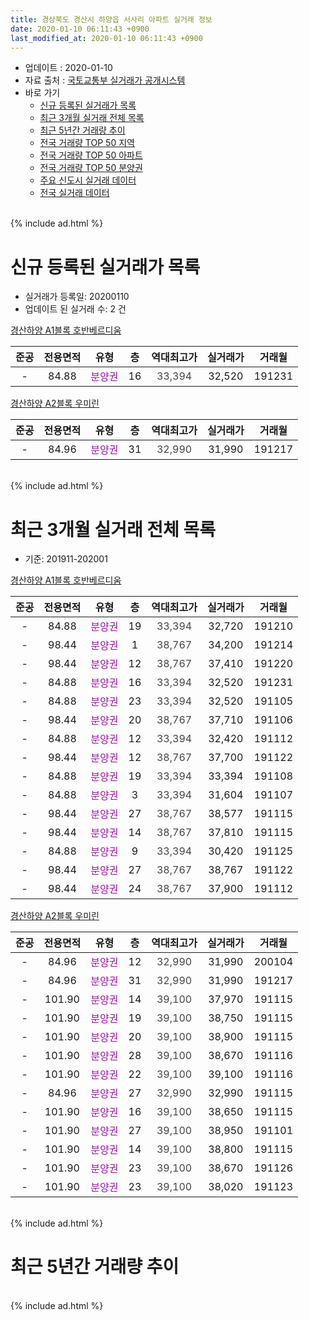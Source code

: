 ```yaml
---
title: 경상북도 경산시 하양읍 서사리 아파트 실거래 정보
date: 2020-01-10 06:11:43 +0900
last_modified_at: 2020-01-10 06:11:43 +0900
---
```


* 업데이트 : 2020-01-10
* 자료 출처 : [국토교통부 실거래가 공개시스템](http://rt.molit.go.kr)
* 바로 가기
    * [신규 등록된 실거래가 목록](#신규-등록된-실거래가-목록)
    * [최근 3개월 실거래 전체 목록](#최근-3개월-실거래-전체-목록)
    * [최근 5년간 거래량 추이](#최근-5년간-거래량-추이)
    * [전국 거래량 TOP 50 지역](https://inasie.github.io/apt-trade-info/최근-3개월-전국에서-가장-거래가-많이-발생한-지역)
    * [전국 거래량 TOP 50 아파트](https://inasie.github.io/apt-trade-info/최근-3개월-전국에서-가장-거래가-많이-발생한-아파트)
    * [전국 거래량 TOP 50 분양권](https://inasie.github.io/apt-trade-info/최근-3개월-전국에서-가장-거래가-많이-발생한-분양권)
    * [주요 신도시 실거래 데이터](https://inasie.github.io/apt-trade-info/주요-신도시)
    * [전국 실거래 데이터](https://inasie.github.io/apt-trade-info/전국)
<br>
{% include ad.html %}
<br>

# 신규 등록된 실거래가 목록
* 실거래가 등록일: 20200110
* 업데이트 된 실거래 수: 2 건


[경산하양 A1블록 호반베르디움](https://search.naver.com/search.naver?query=%EA%B2%BD%EC%83%81%EB%B6%81%EB%8F%84+%EA%B2%BD%EC%82%B0%EC%8B%9C+%ED%95%98%EC%96%91%EC%9D%8D+%EC%84%9C%EC%82%AC%EB%A6%AC+%EA%B2%BD%EC%82%B0%ED%95%98%EC%96%91+A1%EB%B8%94%EB%A1%9D+%ED%98%B8%EB%B0%98%EB%B2%A0%EB%A5%B4%EB%94%94%EC%9B%80)

|준공|전용면적|유형|층|역대최고가|실거래가|거래월|
|:---:|:---:|:---:|:---:|:---:|:---:|:---:|
|-|84.88|<span style="color:#9C11A5">분양권</span>|16|<span style="color:#444444">33,394</span>|32,520|191231|

[경산하양 A2블록 우미린](https://search.naver.com/search.naver?query=%EA%B2%BD%EC%83%81%EB%B6%81%EB%8F%84+%EA%B2%BD%EC%82%B0%EC%8B%9C+%ED%95%98%EC%96%91%EC%9D%8D+%EC%84%9C%EC%82%AC%EB%A6%AC+%EA%B2%BD%EC%82%B0%ED%95%98%EC%96%91+A2%EB%B8%94%EB%A1%9D+%EC%9A%B0%EB%AF%B8%EB%A6%B0)

|준공|전용면적|유형|층|역대최고가|실거래가|거래월|
|:---:|:---:|:---:|:---:|:---:|:---:|:---:|
|-|84.96|<span style="color:#9C11A5">분양권</span>|31|<span style="color:#444444">32,990</span>|31,990|191217|


<br>
{% include ad.html %}
<br>

# 최근 3개월 실거래 전체 목록
* 기준: 201911-202001


[경산하양 A1블록 호반베르디움](https://search.naver.com/search.naver?query=%EA%B2%BD%EC%83%81%EB%B6%81%EB%8F%84+%EA%B2%BD%EC%82%B0%EC%8B%9C+%ED%95%98%EC%96%91%EC%9D%8D+%EC%84%9C%EC%82%AC%EB%A6%AC+%EA%B2%BD%EC%82%B0%ED%95%98%EC%96%91+A1%EB%B8%94%EB%A1%9D+%ED%98%B8%EB%B0%98%EB%B2%A0%EB%A5%B4%EB%94%94%EC%9B%80)

|준공|전용면적|유형|층|역대최고가|실거래가|거래월|
|:---:|:---:|:---:|:---:|:---:|:---:|:---:|
|-|84.88|<span style="color:#9C11A5">분양권</span>|19|<span style="color:#444444">33,394</span>|32,720|191210|
|-|98.44|<span style="color:#9C11A5">분양권</span>|1|<span style="color:#444444">38,767</span>|34,200|191214|
|-|98.44|<span style="color:#9C11A5">분양권</span>|12|<span style="color:#444444">38,767</span>|37,410|191220|
|-|84.88|<span style="color:#9C11A5">분양권</span>|16|<span style="color:#444444">33,394</span>|32,520|191231|
|-|84.88|<span style="color:#9C11A5">분양권</span>|23|<span style="color:#444444">33,394</span>|32,520|191105|
|-|98.44|<span style="color:#9C11A5">분양권</span>|20|<span style="color:#444444">38,767</span>|37,710|191106|
|-|84.88|<span style="color:#9C11A5">분양권</span>|12|<span style="color:#444444">33,394</span>|32,420|191112|
|-|98.44|<span style="color:#9C11A5">분양권</span>|12|<span style="color:#444444">38,767</span>|37,700|191122|
|-|84.88|<span style="color:#9C11A5">분양권</span>|19|<span style="color:#444444">33,394</span>|33,394|191108|
|-|84.88|<span style="color:#9C11A5">분양권</span>|3|<span style="color:#444444">33,394</span>|31,604|191107|
|-|98.44|<span style="color:#9C11A5">분양권</span>|27|<span style="color:#444444">38,767</span>|38,577|191115|
|-|98.44|<span style="color:#9C11A5">분양권</span>|14|<span style="color:#444444">38,767</span>|37,810|191115|
|-|84.88|<span style="color:#9C11A5">분양권</span>|9|<span style="color:#444444">33,394</span>|30,420|191125|
|-|98.44|<span style="color:#9C11A5">분양권</span>|27|<span style="color:#444444">38,767</span>|38,767|191122|
|-|98.44|<span style="color:#9C11A5">분양권</span>|24|<span style="color:#444444">38,767</span>|37,900|191112|

[경산하양 A2블록 우미린](https://search.naver.com/search.naver?query=%EA%B2%BD%EC%83%81%EB%B6%81%EB%8F%84+%EA%B2%BD%EC%82%B0%EC%8B%9C+%ED%95%98%EC%96%91%EC%9D%8D+%EC%84%9C%EC%82%AC%EB%A6%AC+%EA%B2%BD%EC%82%B0%ED%95%98%EC%96%91+A2%EB%B8%94%EB%A1%9D+%EC%9A%B0%EB%AF%B8%EB%A6%B0)

|준공|전용면적|유형|층|역대최고가|실거래가|거래월|
|:---:|:---:|:---:|:---:|:---:|:---:|:---:|
|-|84.96|<span style="color:#9C11A5">분양권</span>|12|<span style="color:#444444">32,990</span>|31,990|200104|
|-|84.96|<span style="color:#9C11A5">분양권</span>|31|<span style="color:#444444">32,990</span>|31,990|191217|
|-|101.90|<span style="color:#9C11A5">분양권</span>|14|<span style="color:#444444">39,100</span>|37,970|191115|
|-|101.90|<span style="color:#9C11A5">분양권</span>|19|<span style="color:#444444">39,100</span>|38,750|191115|
|-|101.90|<span style="color:#9C11A5">분양권</span>|20|<span style="color:#444444">39,100</span>|38,900|191115|
|-|101.90|<span style="color:#9C11A5">분양권</span>|28|<span style="color:#444444">39,100</span>|38,670|191116|
|-|101.90|<span style="color:#9C11A5">분양권</span>|22|<span style="color:#444444">39,100</span>|39,100|191116|
|-|84.96|<span style="color:#9C11A5">분양권</span>|27|<span style="color:#444444">32,990</span>|32,990|191115|
|-|101.90|<span style="color:#9C11A5">분양권</span>|16|<span style="color:#444444">39,100</span>|38,650|191115|
|-|101.90|<span style="color:#9C11A5">분양권</span>|27|<span style="color:#444444">39,100</span>|38,950|191101|
|-|101.90|<span style="color:#9C11A5">분양권</span>|14|<span style="color:#444444">39,100</span>|38,800|191115|
|-|101.90|<span style="color:#9C11A5">분양권</span>|23|<span style="color:#444444">39,100</span>|38,670|191126|
|-|101.90|<span style="color:#9C11A5">분양권</span>|23|<span style="color:#444444">39,100</span>|38,020|191123|


<br>
{% include ad.html %}
<br>

# 최근 5년간 거래량 추이


<div style="width:100%;">
    <canvas id="deal_progress" height="200"></canvas>
</div>

<script>
new Chart(document.getElementById("deal_progress"), {
    type: 'line',
    data: {
        labels: ['201501','201502','201503','201504','201505','201506','201507','201508','201509','201510','201511','201512','201601','201602','201603','201604','201605','201606','201607','201608','201609','201610','201611','201612','201701','201702','201703','201704','201705','201706','201707','201708','201709','201710','201711','201712','201801','201802','201803','201804','201805','201806','201807','201808','201809','201810','201811','201812','201901','201902','201903','201904','201905','201906','201907','201908','201909','201910','201911','201912','202001'],
        datasets: [{
            label: '매매',
            pointRadius: 1,
            data: [0, 0, 0, 0, 0, 0, 0, 0, 0, 0, 0, 0, 0, 0, 0, 0, 0, 0, 0, 0, 0, 0, 0, 0, 0, 0, 0, 0, 0, 0, 0, 0, 0, 0, 0, 0, 0, 0, 0, 0, 0, 0, 0, 0, 0, 0, 0, 0, 0, 0, 0, 0, 0, 0, 0, 0, 0, 7, 22, 5, 1],
            borderColor: "rgba(255, 201, 14, 1)",
            backgroundColor: "rgba(255, 201, 14, 0.5)",
            fill: false,
            lineTension: 0
        },{
            label: '전월세',
            pointRadius: 1,
            data: [0, 0, 0, 0, 0, 0, 0, 0, 0, 0, 0, 0, 0, 0, 0, 0, 0, 0, 0, 0, 0, 0, 0, 0, 0, 0, 0, 0, 0, 0, 0, 0, 0, 0, 0, 0, 0, 0, 0, 0, 0, 0, 0, 0, 0, 0, 0, 0, 0, 0, 0, 0, 0, 0, 0, 0, 0, 0, 0, 0, 0],
            borderColor: "rgba(0, 141, 185, 1)",
            backgroundColor: "rgba(0, 141, 185, 0.5)",
            fill: false,
            lineTension: 0
        }
        ]
    },
    options: {
        responsive: true,
        title: {
            display: false
        },
        tooltips: {
            mode: 'index',
            intersect: false
        },
        hover: {
            mode: 'nearest',
            intersect: true
        },
        scales: {
            xAxes: [{
                display: true,
                scaleLabel: {
                    display: true,
                    labelString: '년/월'
                }
            }],
            yAxes: [{
                display: true,
                ticks: {
                    suggestedMin: 0,
                },
                scaleLabel: {
                    display: true,
                    labelString: '실거래 수'
                }
            }]
        }
    }
});

</script>


<br>
{% include ad.html %}
<br>

